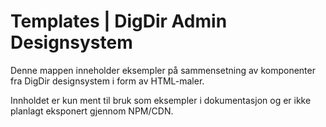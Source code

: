 # Templates | DigDir Admin Designsystem

Denne mappen inneholder eksempler på sammensetning av komponenter fra DigDir designsystem i form av HTML-maler.

Innholdet er kun ment til bruk som eksempler i dokumentasjon og er ikke planlagt eksponert gjennom NPM/CDN.
